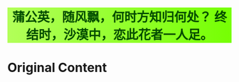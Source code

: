 <div style="background: linear-gradient(to right, #b2ff59, #76ff03); animation: fadeIn 2s;">
    <h1 style="color: #004d00; text-align: center;">
        蒲公英，随风飘，何时方知归何处？ 终结时，沙漠中，恋此花者一人足。
    </h1>
</div>



# Original Content

<!-- Original content starts here -->


